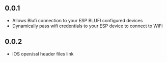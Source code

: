 ## 0.0.1

* Allows Blufi connection to your ESP BLUFI configured devices
* Dynamically pass wifi credentials to your ESP device to connect to WiFi

## 0.0.2

* iOS open/ssl header files link